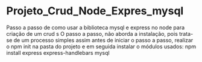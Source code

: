 # Projeto_Crud_Node_Expres_mysql
Passo a passo de como usar a biblioteca mysql e express no node para criação de um crud s
O passo a passo, não aborda a instalação, pois trata-se de um processo simples assim antes de iniciar o passo a passo,
realizar o npm init na pasta do projeto e em seguida instalar o módulos usados: npm install express express-handlebars mysql
